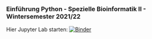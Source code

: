 ### Einführung Python - Spezielle Bioinformatik II - Wintersemester 2021/22

Hier Jupyter Lab starten: 
[![Binder](https://mybinder.org/badge_logo.svg)](https://mybinder.org/v2/gh/SchardtS/WS2021_SpBioInfo_II_Python/master)

